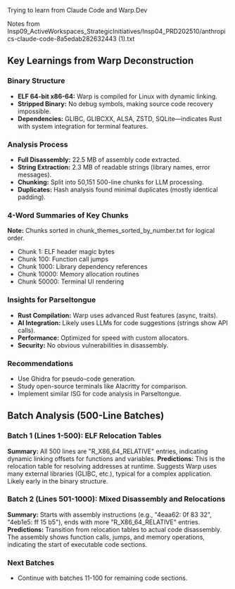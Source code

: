 
Trying to learn from Claude Code and Warp.Dev

Notes from Insp09_ActiveWorkspaces_StrategicInitiatives/Insp04_PRD202510/anthropics-claude-code-8a5edab282632443 (1).txt 

## Key Learnings from Warp Deconstruction

### Binary Structure
- **ELF 64-bit x86-64:** Warp is compiled for Linux with dynamic linking.
- **Stripped Binary:** No debug symbols, making source code recovery impossible.
- **Dependencies:** GLIBC, GLIBCXX, ALSA, ZSTD, SQLite—indicates Rust with system integration for terminal features.

### Analysis Process
- **Full Disassembly:** 22.5 MB of assembly code extracted.
- **String Extraction:** 2.3 MB of readable strings (library names, error messages).
- **Chunking:** Split into 50,151 500-line chunks for LLM processing.
- **Duplicates:** Hash analysis found minimal duplicates (mostly identical padding).

### 4-Word Summaries of Key Chunks
**Note:** Chunks sorted in chunk_themes_sorted_by_number.txt for logical order.
- Chunk 1: ELF header magic bytes
- Chunk 100: Function call jumps
- Chunk 1000: Library dependency references
- Chunk 10000: Memory allocation routines
- Chunk 50000: Terminal UI rendering



### Insights for Parseltongue
- **Rust Compilation:** Warp uses advanced Rust features (async, traits).
- **AI Integration:** Likely uses LLMs for code suggestions (strings show API calls).
- **Performance:** Optimized for speed with custom allocators.
- **Security:** No obvious vulnerabilities in disassembly.

### Recommendations
- Use Ghidra for pseudo-code generation.
- Study open-source terminals like Alacritty for comparison.
- Implement similar ISG for code analysis in Parseltongue.


## Batch Analysis (500-Line Batches)

### Batch 1 (Lines 1-500): ELF Relocation Tables
**Summary:** All 500 lines are "R_X86_64_RELATIVE" entries, indicating dynamic linking offsets for functions and variables.
**Predictions:** This is the relocation table for resolving addresses at runtime. Suggests Warp uses many external libraries (GLIBC, etc.), typical for a complex application. Likely early in the binary structure.

### Batch 2 (Lines 501-1000): Mixed Disassembly and Relocations
**Summary:** Starts with assembly instructions (e.g., "4eaa62: 0f 83 32", "4eb1e5: ff 15 b5"), ends with more "R_X86_64_RELATIVE" entries.
**Predictions:** Transition from relocation tables to actual code disassembly. The assembly shows function calls, jumps, and memory operations, indicating the start of executable code sections.


### Next Batches
- Continue with batches 11-100 for remaining code sections.












